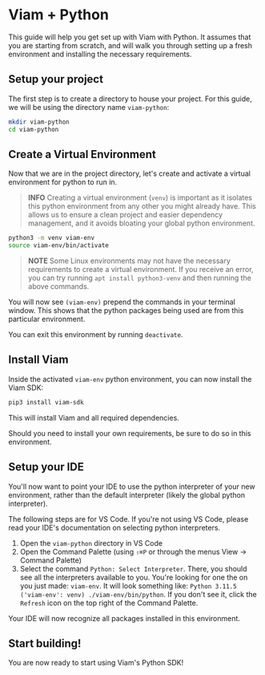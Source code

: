 # Viam + Python

This guide will help you get set up with Viam with Python. It assumes that you are starting from scratch, and will walk you through setting up a fresh environment and installing the necessary requirements.

## Setup your project

The first step is to create a directory to house your project. For this guide, we will be using the directory name `viam-python`:

```bash
mkdir viam-python
cd viam-python
```

## Create a Virtual Environment

Now that we are in the project directory, let's create and activate a virtual environment for python to run in.

> **INFO**
> Creating a virtual environment (`venv`) is important as it isolates this python environment from any other you might already have. This allows us to ensure a clean project and easier dependency management, and it avoids bloating your global python environment.

```bash
python3 -m venv viam-env
source viam-env/bin/activate
```

> **NOTE**
> Some Linux environments may not have the necessary requirements to create a virtual environment. If you receive an error, you can try running `apt install python3-venv` and then running the above commands.

You will now see `(viam-env)` prepend the commands in your terminal window. This shows that the python packages being used are from this particular environment.

You can exit this environment by running `deactivate`.

## Install Viam

Inside the activated `viam-env` python environment, you can now install the Viam SDK:

```bash
pip3 install viam-sdk
```

This will install Viam and all required dependencies.

Should you need to install your own requirements, be sure to do so in this environment.

## Setup your IDE

You'll now want to point your IDE to use the python interpreter of your new environment, rather than the default interpreter (likely the global python interpreter).

The following steps are for VS Code. If you're not using VS Code, please read your IDE's documentation on selecting python interpreters.

1. Open the `viam-python` directory in VS Code
1. Open the Command Palette (using `⇧⌘P` or through the menus View -> Command Palette)
1. Select the command `Python: Select Interpreter`. There, you should see all the interpreters available to you. You're looking for one the on you just made: `viam-env`. It will look something like: `Python 3.11.5 ('viam-env': venv) ./viam-env/bin/python`. If you don't see it, click the `Refresh` icon on the top right of the Command Palette.

Your IDE will now recognize all packages installed in this environment.

## Start building!

You are now ready to start using Viam's Python SDK!
